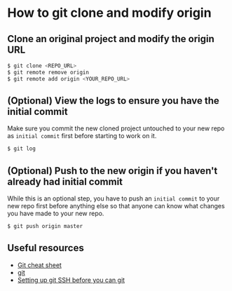 # How to git clone and modify origin

## Clone an original project and modify the origin URL

```sh
$ git clone <REPO_URL>
$ git remote remove origin
$ git remote add origin <YOUR_REPO_URL>
```

## (Optional) View the logs to ensure you have the initial commit

Make sure you commit the new cloned project untouched to your new repo as `initial commit` first before starting to work on it.

```sh
$ git log
```

## (Optional) Push to the new origin if you haven't already had initial commit

While this is an optional step, you have to push an `initial commit` to your new repo first before anything else so that anyone can know what changes you have made to your new repo.

```sh
$ git push origin master
```

## Useful resources

- [Git cheat sheet][git-cheat-sheet-url]
- [git][git-url]
- [Setting up git SSH before you can git][setting-up-git-ssh-url]

[git-cheat-sheet-url]: https://www.git-tower.com/blog/git-cheat-sheet
[git-url]: https://git-scm.com/docs
[setting-up-git-ssh-url]: https://help.github.com/articles/generating-a-new-ssh-key-and-adding-it-to-the-ssh-agent/
